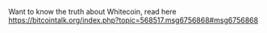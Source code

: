 Want to know the truth about Whitecoin, read here https://bitcointalk.org/index.php?topic=568517.msg6756868#msg6756868






